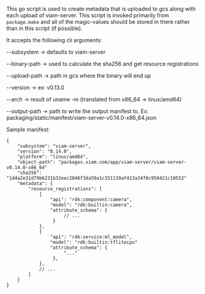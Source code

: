 This go script is used to create metadata that is uploaded to gcs along with each upload of viam-server. This script is invoked primarily from `package.make` and all of the magic-values should be stored in there rather than in this script (if possible).

It accepts the following cli arguments:

--subsystem -> defaults to viam-server

--binary-path -> used to calculate the sha256 and get resource registrations

--upload-path -> path in gcs where the binary will end up

--version -> ex: v0.13.0

--arch -> result of uname -m (translated from x86_64 -> linux/amd64)

--output-path -> path to write the output manifest to. Ex: packaging/static/manifest/viam-server-v0.14.0-x86_64.json

Sample manifest:

```json5
{
    "subsystem": "viam-server",
    "version": "0.14.0",
    "platform": "linux/amd64",
    "object-path": "packages.viam.com/app/viam-server/viam-server-v0.14.0-x86_64"
    "sha256": "1d4a2e31d79b6231b32eec2046f3da59a1c151139af413a34f0c950421c10552"
    "metadata": {
        "resource_registrations": [
            {
                "api": "rdk:component:camera",
                "model": "rdk:builtin:camera",
                "attribute_schema": {
                     // ...
                 }
            },
            {
                "api": "rdk:service:ml_model",
                "model": "rdk:builtin:tflitecpu"
                "attribute_schema": {
                     "..."
                 },
            },
            // ...
        ]
    }
}
```
